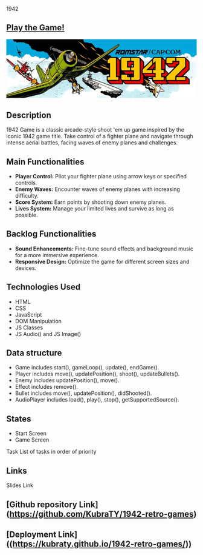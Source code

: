 1942

## [Play the Game!](https://kubraty.github.io/1942-retro-games/)

![1942 Logo](images/1942-1.webp)

## Description
1942 Game is a classic arcade-style shoot 'em up game inspired by the iconic 1942 game title. Take control of a fighter plane and navigate through intense aerial battles, facing waves of enemy planes and challenges.


## Main Functionalities
- **Player Control:** Pilot your fighter plane using arrow keys or specified controls.
- **Enemy Waves:** Encounter waves of enemy planes with increasing difficulty.
- **Score System:** Earn points by shooting down enemy planes.
- **Lives System:** Manage your limited lives and survive as long as possible.

## Backlog Functionalities
- **Sound Enhancements:** Fine-tune sound effects and background music for a more immersive experience.
- **Responsive Design:** Optimize the game for different screen sizes and devices.

## Technologies Used
- HTML
- CSS
- JavaScript
- DOM Manipulation
- JS Classes
- JS Audio() and JS Image()

## Data structure
- Game includes start(), gameLoop(), update(), endGame().
- Player includes move(), updatePosition(), shoot(), updateBullets().
- Enemy includes updatePosition(), move().
- Effect includes remove().
- Bullet includes move(), updatePosition(), didShooted().
- AudioPlayer includes load(), play(), stop(), getSupportedSource().


## States
- Start Screen
- Game Screen

Task
List of tasks in order of priority

## Links
Slides Link
## [Github repository Link] (https://github.com/KubraTY/1942-retro-games)
## [Deployment Link] ((https://kubraty.github.io/1942-retro-games/))